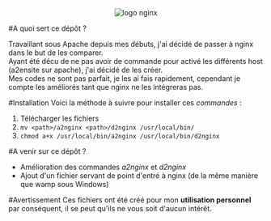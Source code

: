 <div style="text-align:center"><img src ="https://www.guillaume-leduc.fr/wp-content/uploads/2014/05/nginx-logo.png" title="logo nginx" /></div>

#A quoi sert ce dépôt ?

Travaillant sous Apache depuis mes débuts, j'ai décidé de passer à nginx dans le but de les comparer.   
Ayant été décu de ne pas avoir de commande pour activé les différents host (a2ensite sur apache), j'ai décidé de les créer.  
Mes codes ne sont pas parfait, je les ai fais rapidement, cependant je compte les améliorés tant que nginx ne les intégreras pas.

#Installation
Voici la méthode à suivre pour installer ces *commandes* :  

1. Télécharger les fichiers
2. `mv <path>/a2nginx <path>/d2nginx /usr/local/bin/`
3. `chmod a+x /usr/local/bin/a2nginx /usr/local/bin/d2nginx`

#A venir sur ce dépôt ?
* Amélioration des commandes *a2nginx* et *d2nginx*
* Ajout d'un fichier servant de point d'entré à nginx (de la même manière que wamp sous Windows)

#Avertissement
Ces fichiers ont été créé pour mon **utilisation personnel** par conséquent, il se peut qu'ils ne vous soit d'aucun intérêt.
